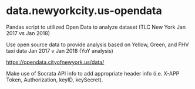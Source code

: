 # data.newyorkcity.us-opendata
Pandas script to utilized Open Data to analyze dataset (TLC New York Jan 2017 vs Jan 2018)

Use open source data to provide analysis based on Yellow, Green, and FHV taxi data Jan 2017 v Jan 2018 (YoY analysis)

https://opendata.cityofnewyork.us/data/

Make use of Socrata API info to add appropriate header info (i.e. X-APP Token, Authorization, keyID, keySecret).
